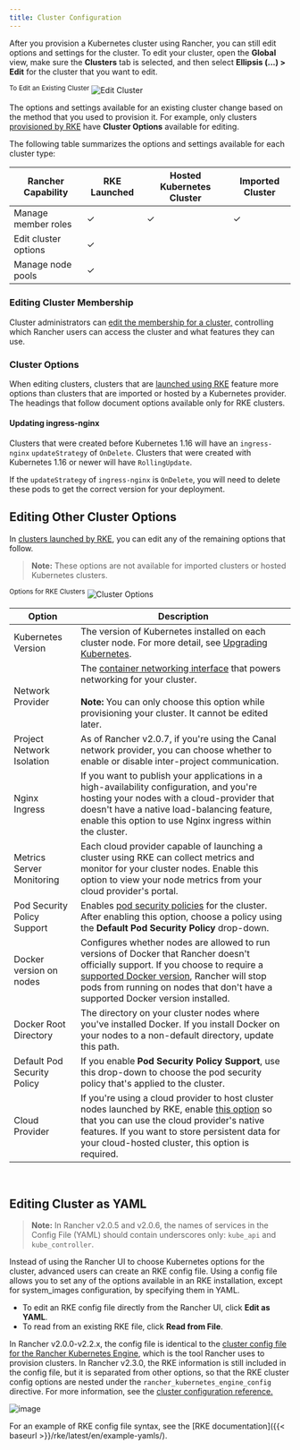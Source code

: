 ```yaml
---
title: Cluster Configuration
---
```


After you provision a Kubernetes cluster using Rancher, you can still edit options and settings for the cluster. To edit your cluster, open the **Global** view, make sure the **Clusters** tab is selected, and then select **Ellipsis (...) > Edit** for the cluster that you want to edit.

<sup>To Edit an Existing Cluster</sup>
![Edit Cluster](/img/rancher/edit-cluster.png)

The options and settings available for an existing cluster change based on the method that you used to provision it. For example, only clusters [provisioned by RKE](/docs/cluster-provisioning/rke-clusters/) have **Cluster Options** available for editing.

The following table summarizes the options and settings available for each cluster type:

| Rancher Capability   | RKE Launched | Hosted Kubernetes Cluster | Imported Cluster |
| -------------------- | ------------ | ------------------------- | ---------------- |
| Manage member roles  | ✓            | ✓                         | ✓                |
| Edit cluster options | ✓            |                           |
| Manage node pools    | ✓            |                           |

### Editing Cluster Membership

Cluster administrators can [edit the membership for a cluster,](/docs/cluster-admin/cluster-access/cluster-members) controlling which Rancher users can access the cluster and what features they can use.

### Cluster Options

When editing clusters, clusters that are [launched using RKE](/docs/cluster-provisioning/rke-clusters/) feature more options than clusters that are imported or hosted by a Kubernetes provider. The headings that follow document options available only for RKE clusters.

#### Updating ingress-nginx

Clusters that were created before Kubernetes 1.16 will have an `ingress-nginx` `updateStrategy` of `OnDelete`. Clusters that were created with Kubernetes 1.16 or newer will have `RollingUpdate`.

If the `updateStrategy` of `ingress-nginx` is `OnDelete`, you will need to delete these pods to get the correct version for your deployment.

## Editing Other Cluster Options

In [clusters launched by RKE](/docs/cluster-provisioning/rke-clusters/), you can edit any of the remaining options that follow.

> **Note:** These options are not available for imported clusters or hosted Kubernetes clusters.

<sup>Options for RKE Clusters</sup>
![Cluster Options](/img/rancher/cluster-options.png)

| Option                      | Description                                                                                                                                                                                                                                                                                                           |
| --------------------------- | --------------------------------------------------------------------------------------------------------------------------------------------------------------------------------------------------------------------------------------------------------------------------------------------------------------------- |
| Kubernetes Version          | The version of Kubernetes installed on each cluster node. For more detail, see [Upgrading Kubernetes](/docs/cluster-admin/upgrading-kubernetes).                                                                                                                                                                      |
| Network Provider            | The [container networking interface](/docs/faq/networking/#cni-providers) that powers networking for your cluster.<br/><br/>**Note:** You can only choose this option while provisioning your cluster. It cannot be edited later.                                                                                     |
| Project Network Isolation   | As of Rancher v2.0.7, if you're using the Canal network provider, you can choose whether to enable or disable inter-project communication.                                                                                                                                                                            |
| Nginx Ingress               | If you want to publish your applications in a high-availability configuration, and you're hosting your nodes with a cloud-provider that doesn't have a native load-balancing feature, enable this option to use Nginx ingress within the cluster.                                                                     |
| Metrics Server Monitoring   | Each cloud provider capable of launching a cluster using RKE can collect metrics and monitor for your cluster nodes. Enable this option to view your node metrics from your cloud provider's portal.                                                                                                                  |
| Pod Security Policy Support | Enables [pod security policies](/docs/admin-settings/pod-security-policies/) for the cluster. After enabling this option, choose a policy using the **Default Pod Security Policy** drop-down.                                                                                                                        |
| Docker version on nodes     | Configures whether nodes are allowed to run versions of Docker that Rancher doesn't officially support. If you choose to require a [supported Docker version](/docs/installation/options/rke-add-on/layer-7-lb/), Rancher will stop pods from running on nodes that don't have a supported Docker version installed.  |
| Docker Root Directory       | The directory on your cluster nodes where you've installed Docker. If you install Docker on your nodes to a non-default directory, update this path.                                                                                                                                                                  |
| Default Pod Security Policy | If you enable **Pod Security Policy Support**, use this drop-down to choose the pod security policy that's applied to the cluster.                                                                                                                                                                                    |
| Cloud Provider              | If you're using a cloud provider to host cluster nodes launched by RKE, enable [this option](/docs/cluster-provisioning/rke-clusters/options/cloud-providers/) so that you can use the cloud provider's native features. If you want to store persistent data for your cloud-hosted cluster, this option is required. |

<br/>

## Editing Cluster as YAML

> **Note:** In Rancher v2.0.5 and v2.0.6, the names of services in the Config File (YAML) should contain underscores only: `kube_api` and `kube_controller`.

Instead of using the Rancher UI to choose Kubernetes options for the cluster, advanced users can create an RKE config file. Using a config file allows you to set any of the options available in an RKE installation, except for system_images configuration, by specifying them in YAML.

- To edit an RKE config file directly from the Rancher UI, click **Edit as YAML**.
- To read from an existing RKE file, click **Read from File**.

In Rancher v2.0.0-v2.2.x, the config file is identical to the [cluster config file for the Rancher Kubernetes Engine]({{<baseurl>}}/rke/latest/en/config-options/), which is the tool Rancher uses to provision clusters. In Rancher v2.3.0, the RKE information is still included in the config file, but it is separated from other options, so that the RKE cluster config options are nested under the `rancher_kubernetes_engine_config` directive. For more information, see the [cluster configuration reference.](/docs/cluster-provisioning/rke-clusters/options)

![image](/img/rancher/cluster-options-yaml.png)

For an example of RKE config file syntax, see the [RKE documentation]({{< baseurl >}}/rke/latest/en/example-yamls/).
